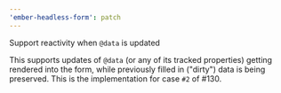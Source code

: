 ```yaml
---
'ember-headless-form': patch
---
```


Support reactivity when `@data` is updated

This supports updates of `@data` (or any of its tracked properties) getting rendered into the form, while previously filled in ("dirty") data is being preserved. This is the implementation for case `#2` of #130.
